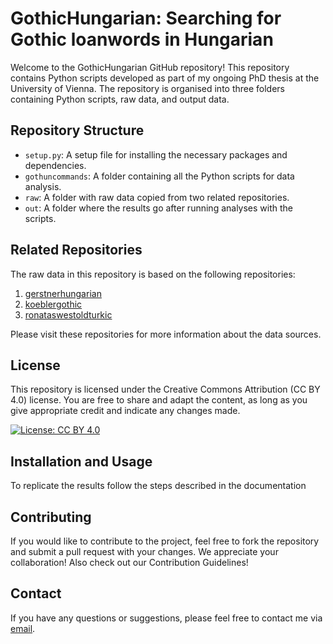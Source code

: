 # GothicHungarian: Searching for Gothic loanwords in Hungarian

Welcome to the GothicHungarian GitHub repository! This repository contains Python scripts developed as part of my ongoing PhD thesis at the University of Vienna. The repository is organised into three folders containing Python scripts, raw data, and output data.

## Repository Structure

- `setup.py`: A setup file for installing the necessary packages and dependencies.
- `gothuncommands`: A folder containing all the Python scripts for data analysis.
- `raw`: A folder with raw data copied from two related repositories.
- `out`: A folder where the results go after running analyses with the scripts.

## Related Repositories

The raw data in this repository is based on the following repositories:

1. [gerstnerhungarian](https://github.com/LoanpyDataHub/gerstnerhungarian)
2. [koeblergothic](https://github.com/LoanpyDataHub/koeblergothic)
3. [ronataswestoldturkic](https://github.com/LoanpyDataHub/ronataswestoldturkic)

Please visit these repositories for more information about the data sources.

## License

This repository is licensed under the Creative Commons Attribution (CC BY 4.0) license. You are free to share and adapt the content, as long as you give appropriate credit and indicate any changes made.

[![License: CC BY 4.0](https://mirrors.creativecommons.org/presskit/buttons/88x31/svg/by.svg)](https://creativecommons.org/licenses/by/4.0/)

## Installation and Usage

To replicate the results follow the steps described in the documentation

## Contributing

If you would like to contribute to the project, feel free to fork the repository and submit a pull request with your changes. We appreciate your collaboration! Also check out our Contribution Guidelines!

## Contact

If you have any questions or suggestions, please feel free to contact me via [email](mailto:viktor_martinovic@$removethis$eva.mpg.de).
